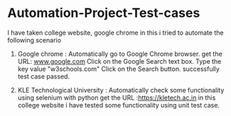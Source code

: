 # Automation-Project-Test-cases
I have taken college website, google chrome in this i tried to automate the following scenario
1. Google chrome : 
Automatically go to Google Chrome browser.
get the URL: www.google.com
Click on the Google Search text box.
Type the key value "w3schools.com"
Click on the Search button.
successfully test case passed.

2. KLE Technological University :
Automatically check some functionality using selenium with python
get the URL :https://kletech.ac.in
in this college website i have tested some functionality  using unit test case.

